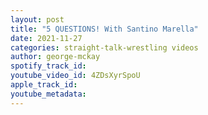 ```yaml
---
layout: post
title: "5 QUESTIONS! With Santino Marella"
date: 2021-11-27
categories: straight-talk-wrestling videos
author: george-mckay
spotify_track_id: 
youtube_video_id: 4ZDsXyrSpoU
apple_track_id: 
youtube_metadata: 
---
```

